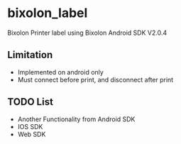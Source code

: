 # bixolon_label

Bixolon Printer label using Bixolon Android SDK V2.0.4

## Limitation
- Implemented on android only
- Must connect before print, and disconnect after print

## TODO List
- Another Functionality from Android SDK
- IOS SDK
- Web SDK
